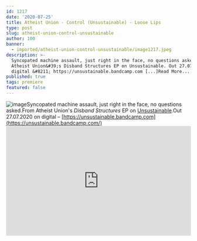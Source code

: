 ```yaml
---
id: 1217
date: '2020-07-25'
title: Atheist Union - Control (Unsustainable) - Loose Lips
type: post
slug: atheist-union-control-unsustainable
author: 100
banner:
  - imported/atheist-union-control-unsustainable/image1217.jpeg
description: >-
  Syncopated machine assault, just right in the face, no questions asked. From
  Atheist Union&#39;s Disband Structures EP on Unsustainable. Out 27.07.2020 on
  digital &#8211; https://unsustainable.bandcamp.com [...]Read More...
published: true
tags: premiere
featured: false
---
```

![image](../imported/atheist-union-control-unsustainable/image1217.jpeg)Syncopated machine assault, just right in the face, no questions asked.From Atheist Union's _Disband Structures_ EP on [Unsustainable](https://unsustainable.bandcamp.com).Out 27.07.2020 on digital – [](https://unsustainable.bandcamp.com/)[https://unsustainable.bandcamp.com](https://unsustainable.bandcamp.com/)<iframe width='100%' height='300' scrolling='no' frameborder='no' allow='autoplay' src='https://w.soundcloud.com/player/?url=https%3A//api.soundcloud.com/tracks/864464962&color=%23ff5500&auto_play=false&hide_related=true&show_comments=true&show_user=true&show_reposts=false&show_teaser=false'></iframe>